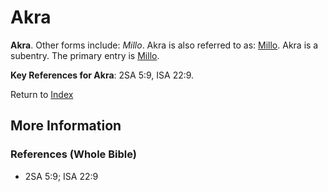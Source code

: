 # Akra
**Akra**. 
Other forms include: 
*Millo*. 
Akra is also referred to as: 
[Millo](Millo.md). 
Akra is a subentry. The primary entry is 
[Millo](Millo.md). 




**Key References for Akra**: 
2SA 5:9, ISA 22:9. 






Return to [Index](00-Index.md)

## More Information

### References (Whole Bible)

* 2SA 5:9; ISA 22:9



